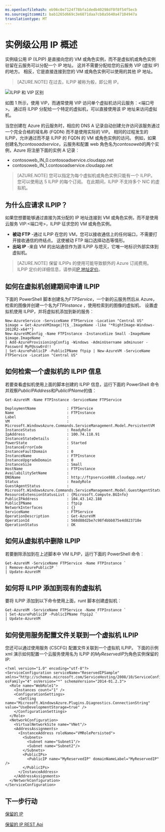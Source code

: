 ```yaml
---
ms.openlocfilehash: eb96c0e7124f78bfa1dedb40298df0f8f54f5ecb
ms.sourcegitcommit: bab1265d669c3e6871daa7cb8a5640a47104947a
translationtype: MT
---
```

<properties 
   pageTitle="实例级公用 IP (ILPIP)"
   description="了解 ILPIP (PIP) 以及如何对其进行管理"
   services="virtual-network"
   documentationCenter="na"
   authors="telmosampaio"
   manager="carolz"
   editor="tysonn" />
<tags 
   ms.service="virtual-network"
   ms.devlang="na"
   ms.topic="article"
   ms.tgt_pltfrm="na"
   ms.workload="infrastructure-services"
   ms.date="08/10/2015"
   ms.author="telmos" />

# 实例级公用 IP 概述
实例级公用 IP (ILPIP) 是直接向您的 VM 或角色实例，而不是虚拟机或角色实例驻留在云服务可以分配一个 IP 地址。 这并不需要分配给您的云服务 VIP (虚拟 IP) 的地方。 相反，它是直接连接到您的 VM 或角色实例可以使用的其他 IP 地址。

>[AZURE.NOTE] 在过去，ILPIP 被称为骰，即公用 IP。 

![ILPIP 和 VIP 区别](./media/virtual-networks-instance-level-public-ip/Figure1.png)

如图 1 所示，使用 VIP，而通常使用 VIP 访问单个虚拟机访问云服务︰&lt;端口号&gt;。 通过将 ILPIP 分配给一个特定的虚拟机，可以直接使用该 IP 地址来访问虚拟机。

当您创建在 Azure 的云服务时，相应的 DNS A 记录自动创建允许访问该服务通过一个完全合格的域名称 (FQDN) 而不是使用实际的 VIP。 相同的过程发生的 ILPIP，允许通过而不是 ILPIP 的 FQDN 的 VM 或角色实例的访问。 例如，如果创建名为*contosoadservice*，云服务和配置 web 角色名为*contosoweb*的两个实例，Azure 将注册下面的实例 A 记录︰

- contosoweb\_IN_0.contosoadservice.cloudapp.net
- contosoweb\_IN_1.contosoadservice.cloudapp.net 

>[AZURE.NOTE] 您可以指定为每个虚拟机或角色实例只能有一个 ILPIP。 您可以使用达 5 ILPIP 的每个订阅。 在此期间，ILPIP 不支持多个 NIC 的虚拟机。

## 为什么应请求 ILPIP？
如果您想要能够通过直接为其分配的 IP 地址连接到 VM 或角色实例，而不是使用云服务 VIP:&lt;端口号&gt;，ILPIP 征求您的 VM 或角色实例。
- **被动 FTP** -通过 ILPIP 在您的 VM，您可以接收通信上的任何端口，不需要打开接收通信的终结点。 这使被动 FTP 端口选择动态等情形。
- **出站 IP** -来自 VM 的出站通信作为源 ILPIP 与熄灭，它唯一地标识外部实体到虚拟机。

>[AZURE.NOTE] 保留 ILPIPs 的使用可能导致额外的 Azure 订阅费用。 ILPIP 定价的详细信息，请参阅[IP 地址定价](http://azure.microsoft.com/pricing/details/ip-addresses/)。

## 如何在虚拟机创建期间申请 ILPIP
下面的 PowerShell 脚本创建名为*FTPService*，一个新的云服务然后从 Azure，检索的图像并创建一个名为*FTPInstance* ，使用检索到的图像的虚拟机、 设置虚拟机使用 ILPIP，并将虚拟机添加到新的服务︰

    New-AzureService -ServiceName FTPService -Location "Central US"
    $image = Get-AzureVMImage|?{$_.ImageName -like "*RightImage-Windows-2012R2-x64*"}
    New-AzureVMConfig -Name FTPInstance -InstanceSize Small -ImageName $image.ImageName `
  	| Add-AzureProvisioningConfig -Windows -AdminUsername adminuser -Password MyP@ssw0rd!! `
  	| Set-AzurePublicIP -PublicIPName ftpip | New-AzureVM -ServiceName FTPService -Location "Central US"

## 如何检索一个虚拟机的 ILPIP 信息
若要查看虚拟机使用上面的脚本创建的 ILPIP 信息，运行下面的 PowerShell 命令并观察*PublicIPAddress*和*PublicIPName*的值︰

    Get-AzureVM -Name FTPInstance -ServiceName FTPService

    DeploymentName              : FTPService
    Name                        : FTPInstance
    Label                       : 
    VM                          : Microsoft.WindowsAzure.Commands.ServiceManagement.Model.PersistentVM
    InstanceStatus              : ReadyRole
    IpAddress                   : 100.74.118.91
    InstanceStateDetails        : 
    PowerState                  : Started
    InstanceErrorCode           : 
    InstanceFaultDomain         : 0
    InstanceName                : FTPInstance
    InstanceUpgradeDomain       : 0
    InstanceSize                : Small
    HostName                    : FTPInstance
    AvailabilitySetName         : 
    DNSName                     : http://ftpservice888.cloudapp.net/
    Status                      : ReadyRole
    GuestAgentStatus            : Microsoft.WindowsAzure.Commands.ServiceManagement.Model.GuestAgentStatus
    ResourceExtensionStatusList : {Microsoft.Compute.BGInfo}
    PublicIPAddress             : 104.43.142.188
    PublicIPName                : ftpip
    NetworkInterfaces           : {}
    ServiceName                 : FTPService
    OperationDescription        : Get-AzureVM
    OperationId                 : 568d88d2be7c98f4bbb875e4d823718e
    OperationStatus             : OK

## 如何从虚拟机中删除 ILPIP
若要删除添加到在上述脚本中 VM ILPIP，运行下面的 PowerShell 命令︰
    
    Get-AzureVM -ServiceName FTPService -Name FTPInstance `
  	| Remove-AzurePublicIP `
  	| Update-AzureVM

## 如何将 ILPIP 添加到现有的虚拟机
要将 ILPIP 添加到以下命令使用上面，runt 脚本创建虚拟机︰

    Get-AzureVM -ServiceName FTPService -Name FTPInstance `
  	| Set-AzurePublicIP -PublicIPName ftpip2 `
  	| Update-AzureVM

## 如何使用服务配置文件关联到一个虚拟机 ILPIP
您还可以通过使用服务 (CSCFG) 配置文件关联到一个虚拟机 ILPIP。 下面的示例 xml 演示如何配置一个云服务使用名为 ILPIP 的*MyReservedIP*为角色实例保留的 IP: 
    
    <?xml version="1.0" encoding="utf-8"?>
    <ServiceConfiguration serviceName="ReservedIPSample" xmlns="http://schemas.microsoft.com/ServiceHosting/2008/10/ServiceConfiguration" osFamily="4" osVersion="*" schemaVersion="2014-01.2.3">
      <Role name="WebRole1">
        <Instances count="1" />
        <ConfigurationSettings>
          <Setting name="Microsoft.WindowsAzure.Plugins.Diagnostics.ConnectionString" value="UseDevelopmentStorage=true" />
        </ConfigurationSettings>
      </Role>
      <NetworkConfiguration>
        <VirtualNetworkSite name="VNet"/>
        <AddressAssignments>
          <InstanceAddress roleName="VMRolePersisted">
            <Subnets>
              <Subnet name="Subnet1"/>
              <Subnet name="Subnet2"/>
            </Subnets>
            <PublicIPs>
              <PublicIP name="MyReservedIP" domainNameLabel="MyReservedIP" />
            </PublicIPs>
          </InstanceAddress>
        </AddressAssignments>
      </NetworkConfiguration>
    </ServiceConfiguration>

## 下一步行动

[保留的 IP](../virtual-networks-reserved-public-ip)

[保留的 IP REST Api](https://msdn.microsoft.com/library/azure/dn722420.aspx)
 